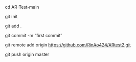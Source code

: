 cd AR-Test-main

git init

git add .

git commit -m “first commit”

git remote add origin https://github.com/RinAo424/ARtest2.git

git push origin master
